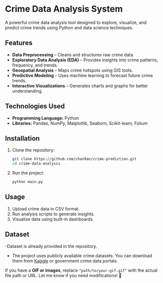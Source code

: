 

# Crime Data Analysis System  


A powerful crime data analysis tool designed to explore, visualize, and predict crime trends using Python and data science techniques.  

## Features  

- **Data Preprocessing** – Cleans and structures raw crime data.  
- **Exploratory Data Analysis (EDA)** – Provides insights into crime patterns, frequency, and trends.  
- **Geospatial Analysis** – Maps crime hotspots using GIS tools.  
- **Predictive Modeling** – Uses machine learning to forecast future crime trends.  
- **Interactive Visualizations** – Generates charts and graphs for better understanding.  

## Technologies Used  

- **Programming Language:** Python  
- **Libraries:** Pandas, NumPy, Matplotlib, Seaborn, Scikit-learn, Folium   

## Installation  

1. Clone the repository:  
   ```sh
   git clone https://github.com/chan9an/crime-prediction.git
   cd crime-data-analysis
   ```  

3. Run the project:  
   ```sh
   python main.py
   ```  

## Usage  

1. Upload crime data in CSV format.  
2. Run analysis scripts to generate insights.  
3. Visualize data using built-in dashboards.  

## Dataset  
-Dataset is already provided in the repository.
- The project uses publicly available crime datasets. You can download them from [Kaggle](https://www.kaggle.com/) or government crime data portals.  

If you have a **GIF or images**, replace `"path/to/your-gif.gif"` with the actual file path or URL. Let me know if you need modifications! 🚀
